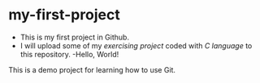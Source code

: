 # my-first-project
- This is my first project in Github.
- I will upload some of my *exercising project* coded with *C language* to this repository.
-Hello, World!

This is a demo project for learning how to use Git.
